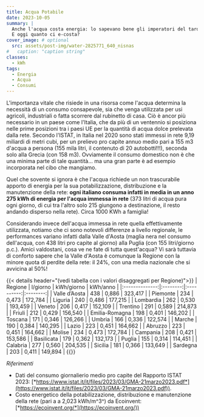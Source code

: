 ```yaml
---
title: Acqua Potabile
date: 2023-10-05
summary: | 
  Anche l'acqua costa energia: lo sapevano bene gli imperatori del tardo impero romano che impiegavano numerosissimi schiavi per trasportare anfore piene d'acqua per le loro ville dotate di acqua "corrente".  
  E oggi quanto ci e-costa?
cover_image: # optional
  src: assets/post-img/water-2825771_640_nisnas
#   caption: "caption string"
classes:
  - kWh
tags:
  - Energia
  - Acqua
  - Consumi
---
```


L'importanza vitale che risiede in una risorsa come l'acqua determina la necessità di un consumo consapevole, sia che venga utilizzata per usi agricoli, industriali o fatta scorrere dal rubinetto di casa. Ciò è ancor più necessario in un paese come l'Italia, che da più di un ventennio si posiziona nelle prime posizioni tra i paesi UE per la quantità di acqua dolce prelevata dalla rete. Secondo l'ISTAT, in Italia nel 2020 sono stati immessi in rete 9,19 miliardi di metri cubi, per un prelievo pro capite annuo medio pari a 155 m3 d'acqua a persona (155 mila litri, il contenuto di 20 autobotti!!!), seconda solo alla Grecia (con 158 m3). Ovviamente il consumo domestico non è che una minima parte di tale quantità... ma una gran parte è ad esempio incorporata nel cibo che mangiamo.

Quel che sovente si ignora è che l'acqua richiede un non trascurabile apporto di energia per la sua potabilizzazione, distribuzione e la manutenzione della rete: **ogni italiano consuma infatti in media in un anno 275 kWh di energia per l'acqua immessa in rete** (373 litri di acqua pura ogni giorno, di cui tra l'altro solo 215 giungono a destinazione, il resto andando disperso nella rete). Circa 1000 KWh a famiglia!

Considerando invece dell'acqua immessa in rete quella effettivamente utilizzata, notiamo che ci sono notevoli differenze a livello regionale, le performances variano infatti dalla Valle d'Aosta (maglia nera nel consumo dell'acqua, con 438 litri pro capite al giorno) alla Puglia (con 155 litri/giorno p.c.). Amici valdostani, cosa ve ne fate di tutta quest'acqua? Vi sarà tuttavia di conforto sapere che la Valle d'Aosta è comunque la Regione con la minore quota di perdite della rete: il 24%, con una media nazionale che si avvicina al 50%!

{{< details header="(vedi tabella con i valori disaggregati per Regione)">}}
|     Regione    | l/giorno | kWh/giorno | kWh/anno |
|:--------------:|:--------:|:----------:|:--------:|
| Valle d’Aosta  |    438   |    0,886   |  323,417 |
| Piemonte       |    234   |    0,473   |  172,784 |
| Liguria        |    240   |    0,486   |  177,215 |
| Lombardia      |    262   |    0,530   |  193,459 |
| Veneto         |    206   |    0,417   |  152,109 |
| Trentino       |    291   |    0,589   |  214,873 |
| Friuli         |    212   |    0,429   |  156,540 |
| Emilia-Romagna |    198   |    0,401   |  146,202 |
| Toscana        |    171   |    0,346   |  126,266 |
| Umbria         |    166   |    0,336   |  122,574 |
| Marche         |    190   |    0,384   |  140,295 |
| Lazio          |    223   |    0,451   |  164,662 |
| Abruzzo        |    223   |    0,451   |  164,662 |
| Molise         |    234   |    0,473   |  172,784 |
| Campania       |    208   |    0,421   |  153,586 |
| Basilicata     |    179   |    0,362   |  132,173 |
| Puglia         |    155   |    0,314   |  114,451 |
| Calabria       |    277   |    0,560   |  204,535 |
| Sicilia        |    181   |    0,366   |  133,649 |
| Sardegna       |    203   |    0,411   |  149,894 |
{{</details>}}

*Riferimenti*

- Dati del consumo giornalierio medio pro capite del Rapporto ISTAT 2023: [*https://www.istat.it/it/files/2023/03/GMA-21marzo2023.pdf*](https://www.istat.it/it/files/2023/03/GMA-21marzo2023.pdf)).
- Costo energetico della potabilizzazione, distribuzione e manutenzione della rete (pari a a 2,023 kWh/m^3^) da Ecoinvent: [*https://ecoinvent.org/*](https://ecoinvent.org/))


<!--
  created 2023-10-05 13:26:12.809237 +0200 CEST m=+0.052868959
-->